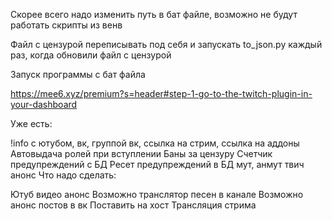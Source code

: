 Скорее всего надо изменить путь в бат файле, возможно не будут работать скрипты из венв

Файл с цензурой переписывать под себя и запускать to_json.py каждый раз, когда обновили файл с цензурой

Запуск программы с бат файла

https://mee6.xyz/premium?s=header#step-1-go-to-the-twitch-plugin-in-your-dashboard

Уже есть:

!info с ютубом, вк, группой вк, ссылка на стрим, ссылка на аддоны
Автовыдача ролей при вступлении
Баны за цензуру
Счетчик предупреждений с БД
Ресет предупреждений в БД
мут, анмут
твич анонс
Что надо сделать:

Ютуб видео анонс
Возможно транслятор песен в канале
Возможно анонс постов в вк
Поставить на хост
Трансляция стрима
